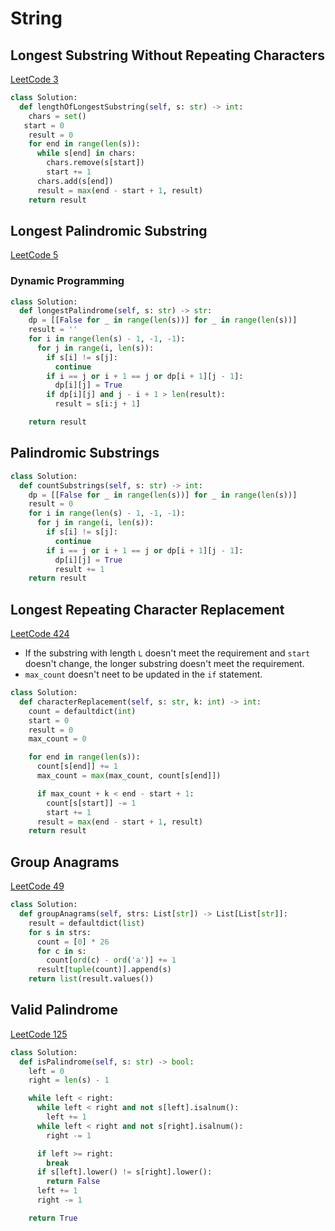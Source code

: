 # String

## Longest Substring Without Repeating Characters

[LeetCode 3](https://leetcode.com/problems/longest-substring-without-repeating-characters/)

```py
class Solution:
  def lengthOfLongestSubstring(self, s: str) -> int:
    chars = set()
   start = 0
    result = 0
    for end in range(len(s)):
      while s[end] in chars:
        chars.remove(s[start])
        start += 1
      chars.add(s[end])
      result = max(end - start + 1, result)
    return result
```

## Longest Palindromic Substring

[LeetCode 5](https://leetcode.com/problems/longest-palindromic-substring/)

### Dynamic Programming

```py
class Solution:
  def longestPalindrome(self, s: str) -> str:
    dp = [[False for _ in range(len(s))] for _ in range(len(s))]
    result = ''
    for i in range(len(s) - 1, -1, -1):
      for j in range(i, len(s)):
        if s[i] != s[j]:
          continue
        if i == j or i + 1 == j or dp[i + 1][j - 1]:
          dp[i][j] = True
        if dp[i][j] and j - i + 1 > len(result):
          result = s[i:j + 1]

    return result
```

## Palindromic Substrings

```py
class Solution:
  def countSubstrings(self, s: str) -> int:
    dp = [[False for _ in range(len(s))] for _ in range(len(s))]
    result = 0
    for i in range(len(s) - 1, -1, -1):
      for j in range(i, len(s)):
        if s[i] != s[j]:
          continue
        if i == j or i + 1 == j or dp[i + 1][j - 1]:
          dp[i][j] = True
          result += 1
    return result
```

## Longest Repeating Character Replacement

[LeetCode 424](https://leetcode.com/problems/longest-repeating-character-replacement/)

- If the substring with length `L` doesn't meet the requirement and `start` doesn't change, the longer substring doesn't meet the requirement.
- `max_count` doesn't neet to be updated in the `if` statement.

```py
class Solution:
  def characterReplacement(self, s: str, k: int) -> int:
    count = defaultdict(int)
    start = 0
    result = 0
    max_count = 0

    for end in range(len(s)):
      count[s[end]] += 1
      max_count = max(max_count, count[s[end]])

      if max_count + k < end - start + 1:
        count[s[start]] -= 1
        start += 1
      result = max(end - start + 1, result)
    return result
```

## Group Anagrams

[LeetCode 49](https://leetcode-cn.com/problems/group-anagrams/)

```py
class Solution:
  def groupAnagrams(self, strs: List[str]) -> List[List[str]]:
    result = defaultdict(list)
    for s in strs:
      count = [0] * 26
      for c in s:
        count[ord(c) - ord('a')] += 1
      result[tuple(count)].append(s)
    return list(result.values())
```

## Valid Palindrome

[LeetCode 125](https://leetcode.com/problems/valid-palindrome/)

```py
class Solution:
  def isPalindrome(self, s: str) -> bool:
    left = 0
    right = len(s) - 1

    while left < right:
      while left < right and not s[left].isalnum():
        left += 1
      while left < right and not s[right].isalnum():
        right -= 1

      if left >= right:
        break
      if s[left].lower() != s[right].lower():
        return False
      left += 1
      right -= 1

    return True
```
